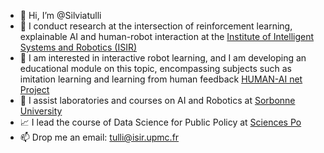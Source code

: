 - 👋 Hi, I’m @Silviatulli
- 👀 I conduct research at the intersection of reinforcement learning, explainable AI and human-robot interaction at the [Institute of Intelligent Systems and Robotics (ISIR)](https://www.isir.upmc.fr/?lang=en)
- 📃 I am interested in interactive robot learning, and I am developing an educational module on this topic, encompassing subjects such as imitation learning and learning from human feedback [HUMAN-AI net Project](https://www.humane-ai.eu/project/educational-module-human-interactive-robot-learning-hirl/)
- 🌱 I assist laboratories and courses on AI and Robotics at [Sorbonne University](https://sciences.sorbonne-universite.fr/en/masters/masters-degree-automation-and-robotics/intelligent-systems-engineering-isi-course)
- 📈 I lead the course of Data Science for Public Policy at [Sciences Po](https://syllabus.sciencespo.fr/en/?mapping/173607#_gl=1*vgwpvq*_gcl_au*MTYxODg3MjI3NC4xNzA2MDk5MDky)
- 📫 Drop me an email: tulli@isir.upmc.fr

<!---
Silviatulli/Silviatulli is a ✨ special ✨ repository because its `README.md` (this file) appears on your GitHub profile.
You can click the Preview link to take a look at your changes.
--->
